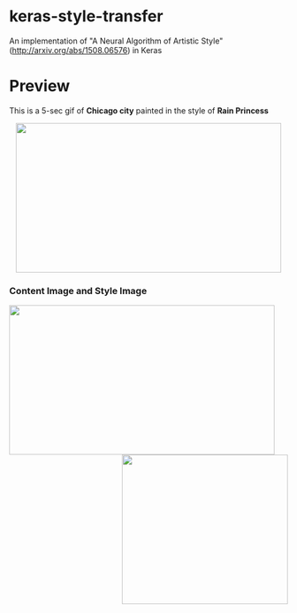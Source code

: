 # keras-style-transfer
An implementation of "A Neural Algorithm of Artistic Style" (http://arxiv.org/abs/1508.06576) in Keras

# Preview
This is a 5-sec gif of **Chicago city** painted in the style of **Rain Princess**
<p align="center">
  <img src="https://media.giphy.com/media/i4ElhKepMTcIZiqcma/giphy.gif" width="480" height="270"/>
</p>

### Content Image and Style Image
<p>
  <img align="left" src="https://reiinakano.github.io/arbitrary-image-stylization-tfjs/images/chicago.jpg" width="480" height="270" />
  <img align="right" src="https://afremov.com/images/product/RAIN-PRINCESS.jpg" width="300" height="270" />
</p>
